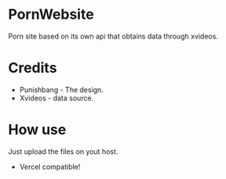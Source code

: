 # PornWebsite
Porn site based on its own api that obtains data through xvideos.

# Credits
- Punishbang - The design.
- Xvideos - data source.

# How use
Just upload the files on yout host.
- Vercel compatible!

